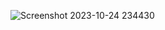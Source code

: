 ![Screenshot 2023-10-24 234430](https://github.com/devisha04/DSA_LAB-G1-/assets/147936789/f83a7e96-419d-4aac-a4d3-77c7e011da04)
